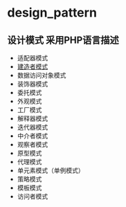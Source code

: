 # design_pattern  

设计模式 采用PHP语言描述
-------------------

*  适配器模式
*  <a href="#">建造者模式</a>
*  数据访问对象模式
*  装饰器模式
*  委托模式
*  外观模式
*  工厂模式
*  解释器模式
*  迭代器模式
*  中介者模式
*  观察者模式
*  原型模式
*  代理模式
*  单元素模式（单例模式）
*  策略模式
*  模板模式
*  访问者模式
